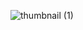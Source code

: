![thumbnail (1)](https://github.com/amirrahi29/ubola-cab-flutter/assets/107117774/14384bcd-7ee9-4480-828f-ecd5fccc8198)
